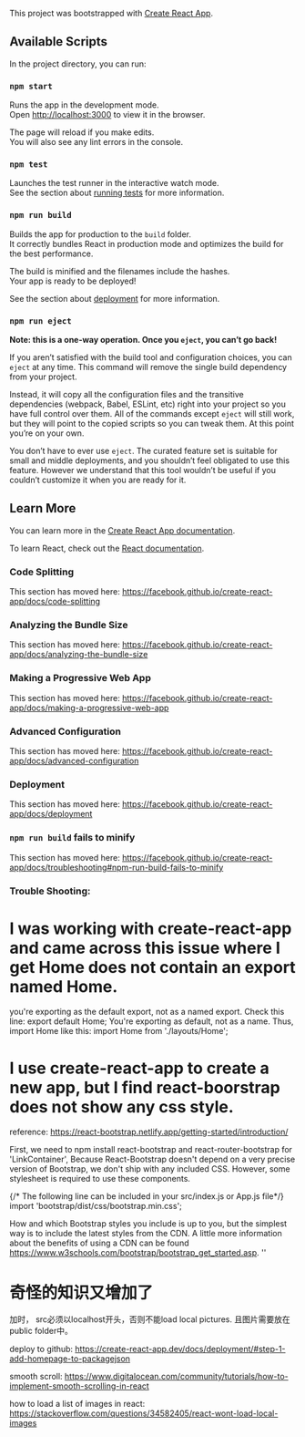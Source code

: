 This project was bootstrapped with [Create React App](https://github.com/facebook/create-react-app).

## Available Scripts

In the project directory, you can run:

### `npm start`

Runs the app in the development mode.<br />
Open [http://localhost:3000](http://localhost:3000) to view it in the browser.

The page will reload if you make edits.<br />
You will also see any lint errors in the console.

### `npm test`

Launches the test runner in the interactive watch mode.<br />
See the section about [running tests](https://facebook.github.io/create-react-app/docs/running-tests) for more information.

### `npm run build`

Builds the app for production to the `build` folder.<br />
It correctly bundles React in production mode and optimizes the build for the best performance.

The build is minified and the filenames include the hashes.<br />
Your app is ready to be deployed!

See the section about [deployment](https://facebook.github.io/create-react-app/docs/deployment) for more information.

### `npm run eject`

**Note: this is a one-way operation. Once you `eject`, you can’t go back!**

If you aren’t satisfied with the build tool and configuration choices, you can `eject` at any time. This command will remove the single build dependency from your project.

Instead, it will copy all the configuration files and the transitive dependencies (webpack, Babel, ESLint, etc) right into your project so you have full control over them. All of the commands except `eject` will still work, but they will point to the copied scripts so you can tweak them. At this point you’re on your own.

You don’t have to ever use `eject`. The curated feature set is suitable for small and middle deployments, and you shouldn’t feel obligated to use this feature. However we understand that this tool wouldn’t be useful if you couldn’t customize it when you are ready for it.

## Learn More

You can learn more in the [Create React App documentation](https://facebook.github.io/create-react-app/docs/getting-started).

To learn React, check out the [React documentation](https://reactjs.org/).

### Code Splitting

This section has moved here: https://facebook.github.io/create-react-app/docs/code-splitting

### Analyzing the Bundle Size

This section has moved here: https://facebook.github.io/create-react-app/docs/analyzing-the-bundle-size

### Making a Progressive Web App

This section has moved here: https://facebook.github.io/create-react-app/docs/making-a-progressive-web-app

### Advanced Configuration

This section has moved here: https://facebook.github.io/create-react-app/docs/advanced-configuration

### Deployment

This section has moved here: https://facebook.github.io/create-react-app/docs/deployment

### `npm run build` fails to minify

This section has moved here: https://facebook.github.io/create-react-app/docs/troubleshooting#npm-run-build-fails-to-minify


### Trouble Shooting:

# I was working with create-react-app and came across this issue where I get Home does not contain an export named Home.

you're exporting as the default export, not as a named export. Check this line:
    export default Home;
You're exporting as default, not as a name. Thus, import Home like this:
    import Home from './layouts/Home';

# I use create-react-app to create a new app, but I find react-boorstrap does not show any css style.

reference: https://react-bootstrap.netlify.app/getting-started/introduction/

First, we need to npm install react-bootstrap and react-router-bootstrap for 'LinkContainer',
Because React-Bootstrap doesn't depend on a very precise version of Bootstrap, we don't ship with any included CSS. However, some stylesheet is required to use these components. 

{/* The following line can be included in your src/index.js or App.js file*/}
import 'bootstrap/dist/css/bootstrap.min.css';

How and which Bootstrap styles you include is up to you, but the simplest way is to include the latest styles from the CDN. A little more information about the benefits of using a CDN can be found https://www.w3schools.com/bootstrap/bootstrap_get_started.asp.
'<link
  rel="stylesheet"
  href="https://maxcdn.bootstrapcdn.com/bootstrap/4.5.0/css/bootstrap.min.css"
  integrity="sha384-9aIt2nRpC12Uk9gS9baDl411NQApFmC26EwAOH8WgZl5MYYxFfc+NcPb1dKGj7Sk"
  crossorigin="anonymous"
/>'

# 奇怪的知识又增加了

加<img>时， src必须以localhost开头，否则不能load local pictures. 且图片需要放在public folder中。

deploy to github: https://create-react-app.dev/docs/deployment/#step-1-add-homepage-to-packagejson

smooth scroll: https://www.digitalocean.com/community/tutorials/how-to-implement-smooth-scrolling-in-react

how to load a list of images in react: https://stackoverflow.com/questions/34582405/react-wont-load-local-images